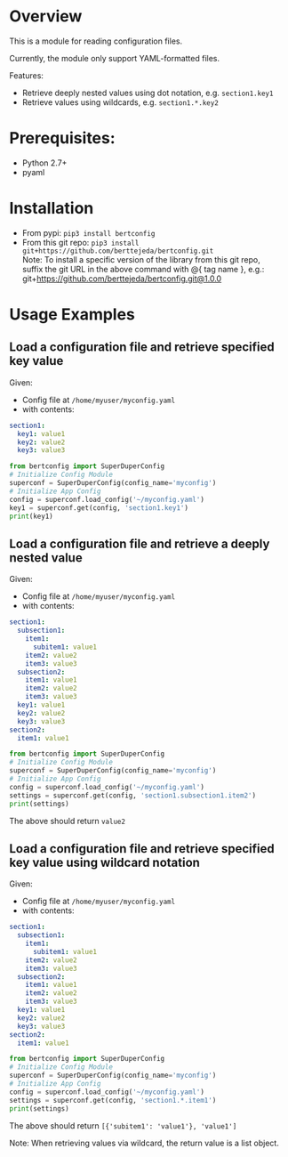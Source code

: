 <a name="top"></a>
<a name="overview"></a>

# Overview

This is a module for reading configuration files.

Currently, the module only support YAML-formatted files.

Features:
- Retrieve deeply nested values using dot notation, e.g. `section1.key1`
- Retrieve values using wildcards, e.g. `section1.*.key2`

# Prerequisites:

- Python 2.7+
- pyaml

# Installation

* From pypi: `pip3 install bertconfig`
* From this git repo: `pip3 install git+https://github.com/berttejeda/bertconfig.git`<br />
  Note: To install a specific version of the library from this git repo, <br />
  suffix the git URL in the above command with @{ tag name }, e.g.: <br />
  git+https://github.com/berttejeda/bertconfig.git@1.0.0

# Usage Examples

## Load a configuration file and retrieve specified key value

Given:
- Config file at `/home/myuser/myconfig.yaml`
- with contents:<br />
```yaml
section1:
  key1: value1
  key2: value2
  key3: value3
```

```python
from bertconfig import SuperDuperConfig
# Initialize Config Module
superconf = SuperDuperConfig(config_name='myconfig')
# Initialize App Config
config = superconf.load_config('~/myconfig.yaml')
key1 = superconf.get(config, 'section1.key1')
print(key1)
```

## Load a configuration file and retrieve a deeply nested value

Given:
- Config file at `/home/myuser/myconfig.yaml`
- with contents:<br />
```yaml
section1:
  subsection1:
    item1:
      subitem1: value1
    item2: value2
    item3: value3
  subsection2:
    item1: value1
    item2: value2
    item3: value3
  key1: value1
  key2: value2
  key3: value3
section2:
  item1: value1
```

```python
from bertconfig import SuperDuperConfig
# Initialize Config Module
superconf = SuperDuperConfig(config_name='myconfig')
# Initialize App Config
config = superconf.load_config('~/myconfig.yaml')
settings = superconf.get(config, 'section1.subsection1.item2')
print(settings)
```

The above should return `value2`

## Load a configuration file and retrieve specified key value using wildcard notation

Given:
- Config file at `/home/myuser/myconfig.yaml`
- with contents:<br />
```yaml
section1:
  subsection1:
    item1:
      subitem1: value1
    item2: value2
    item3: value3
  subsection2:
    item1: value1
    item2: value2
    item3: value3
  key1: value1
  key2: value2
  key3: value3
section2:
  item1: value1
```

```python
from bertconfig import SuperDuperConfig
# Initialize Config Module
superconf = SuperDuperConfig(config_name='myconfig')
# Initialize App Config
config = superconf.load_config('~/myconfig.yaml')
settings = superconf.get(config, 'section1.*.item1')
print(settings)
```

The above should return `[{'subitem1': 'value1'}, 'value1']`

Note: When retrieving values via wildcard, the return value is a list object.